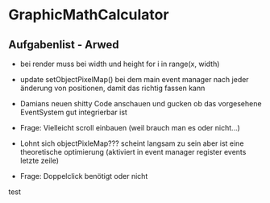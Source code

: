 # GraphicMathCalculator

## Aufgabenlist - Arwed
+ bei render muss bei width und height for i in range(x, width)
+ update setObjectPixelMap() bei dem main event manager nach jeder änderung von positionen, damit das richtig fassen kann
+ Damians neuen shitty Code anschauen und gucken ob das vorgesehene EventSystem gut integrierbar ist
+ Frage: Vielleicht scroll einbauen (weil brauch man es oder nicht...)

+ Lohnt sich objectPixleMap??? scheint langsam zu sein aber ist eine theoretische optimierung (aktiviert in event manager register events letzte zeile)
+ Frage: Doppelclick benötigt oder nicht

test